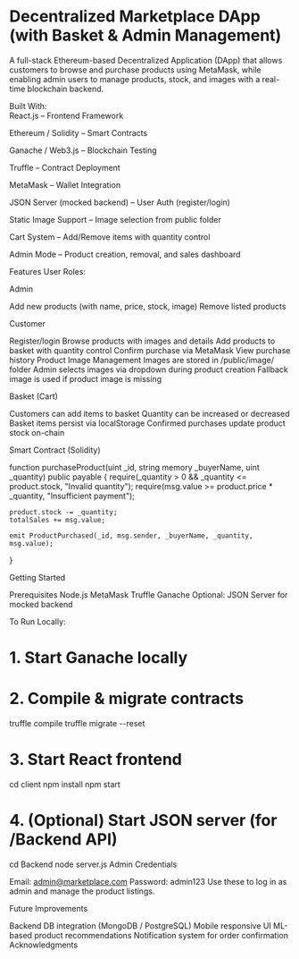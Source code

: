 
# Decentralized Marketplace DApp (with Basket & Admin Management)

A full-stack Ethereum-based Decentralized Application (DApp) that allows customers to browse and purchase products using MetaMask, while enabling admin users to manage products, stock, and images with a real-time blockchain backend.

Built With:   
React.js – Frontend Framework

Ethereum / Solidity – Smart Contracts

Ganache / Web3.js – Blockchain Testing

Truffle – Contract Deployment

MetaMask – Wallet Integration  

JSON Server (mocked backend) – User Auth (register/login)

Static Image Support – Image selection from public folder

Cart System – Add/Remove items with quantity control

Admin Mode – Product creation, removal, and sales dashboard

Features
User Roles:

Admin

Add new products (with name, price, stock, image)
Remove listed products

Customer

Register/login
Browse products with images and details
Add products to basket with quantity control
Confirm purchase via MetaMask
View purchase history
Product Image Management
Images are stored in /public/image/ folder
Admin selects images via dropdown during product creation
Fallback image is used if product image is missing

Basket (Cart)

Customers can add items to basket
Quantity can be increased or decreased
Basket items persist via localStorage
Confirmed purchases update product stock on-chain

Smart Contract (Solidity)

function purchaseProduct(uint _id, string memory _buyerName, uint _quantity) public payable {
    require(_quantity > 0 && _quantity <= product.stock, "Invalid quantity");
    require(msg.value >= product.price * _quantity, "Insufficient payment");

    product.stock -= _quantity;
    totalSales += msg.value;

    emit ProductPurchased(_id, msg.sender, _buyerName, _quantity, msg.value);
}


Getting Started

Prerequisites
Node.js
MetaMask
Truffle
Ganache
Optional: JSON Server for mocked backend

To Run Locally:
# 1. Start Ganache locally

# 2. Compile & migrate contracts
truffle compile
truffle migrate --reset

# 3. Start React frontend
cd client
npm install
npm start

# 4. (Optional) Start JSON server (for /Backend API)
cd Backend
node server.js
Admin Credentials

Email: admin@marketplace.com
Password: admin123
Use these to log in as admin and manage the product listings.

Future Improvements

Backend DB integration (MongoDB / PostgreSQL)
Mobile responsive UI
ML-based product recommendations
Notification system for order confirmation
Acknowledgments
